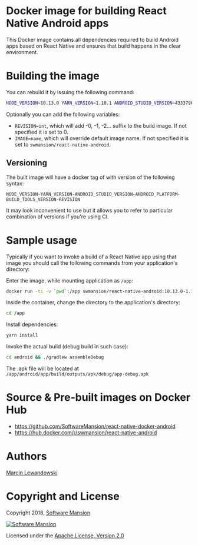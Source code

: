 # Docker image for building React Native Android apps

This Docker image contains all dependencies required to build Android apps
based on React Native and ensures that build happens in the clear environment.


# Building the image

You can rebuild it by issuing the following command:

```sh
NODE_VERSION=10.13.0 YARN_VERSION=1.10.1 ANDROID_STUDIO_VERSION=4333796 ANDROID_PLATFORM=27 BUILD_TOOLS_VERSION=28.0.3 make build
```

Optionally you can add the following variables:

* `REVISION=int`, which will add -0, -1, -2... suffix to the build image. If not 
  specified it is set to 0.
* `IMAGE=name`, which will override default image name. If not specified it is 
  set to `swmansion/react-native-android`.

## Versioning

The built image will have a docker tag of with version of the following syntax:

`NODE_VERSION-YARN_VERSION-ANDROID_STUDIO_VERSION-ANDROID_PLATFORM-BUILD_TOOLS_VERSION-REVISION`

It may look inconvenient to use but it allows you to refer to particular 
combination of versions if you're using CI.


# Sample usage

Typically if you want to invoke a build of a React Native app using that image
you should call the following commands from your application's directory:

Enter the image, while mounting application as `/app`:

```sh
docker run -ti -v `pwd`:/app swmansion/react-native-android:10.13.0-1.10.1-4333796-27-28.0.3-0 bash
```

Inside the container, change the directory to the application's directory:

```sh
cd /app
```

Install dependencies:

```sh
yarn install
```

Invoke the actual build (debug build in such case):

```sh
cd android && ./gradlew assembleDebug
```

The .apk file will be located at `/app/android/app/build/outputs/apk/debug/app-debug.apk`


# Source & Pre-built images on Docker Hub

* https://github.com/SoftwareMansion/react-native-docker-android
* https://hub.docker.com/r/swmansion/react-native-android


# Authors

[Marcin Lewandowski](https://github.com/mspanc)


# Copyright and License

Copyright 2018, [Software Mansion](https://swmansion.com/?utm_source=git&utm_medium=readme&utm_campaign=react-native-docker-android)

[![Software Mansion](https://membraneframework.github.io/static/logo/swm_logo_readme.png)](
https://swmansion.com/?utm_source=git&utm_medium=readme&utm_campaign=react-native-docker-android)

Licensed under the [Apache License, Version 2.0](LICENSE)
